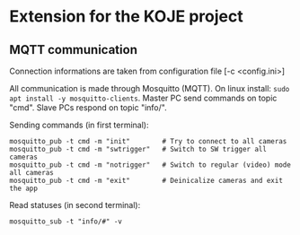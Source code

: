 # Extension for the KOJE project

## MQTT communication

Connection informations are taken from configuration file [-c <config.ini>]

All communication is made through Mosquitto (MQTT). On linux install: `sudo apt install -y mosquitto-clients`.
Master PC send commands on topic "cmd".
Slave PCs respond on topic "info/<name>".


Sending commands (in first terminal):
```
mosquitto_pub -t cmd -m "init"        # Try to connect to all cameras
mosquitto_pub -t cmd -m "swtrigger"   # Switch to SW trigger all cameras
mosquitto_pub -t cmd -m "notrigger"   # Switch to regular (video) mode all cameras
mosquitto_pub -t cmd -m "exit"        # Deinicalize cameras and exit the app
```


Read statuses (in second terminal):
```
mosquitto_sub -t "info/#" -v
```
